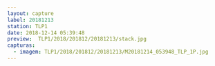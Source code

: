 ```yaml
---
layout: capture
label: 20181213
station: TLP1
date: 2018-12-14 05:39:48
preview:  TLP1/2018/201812/20181213/stack.jpg
capturas:
  - imagem: TLP1/2018/201812/20181213/M20181214_053948_TLP_1P.jpg
---
```

